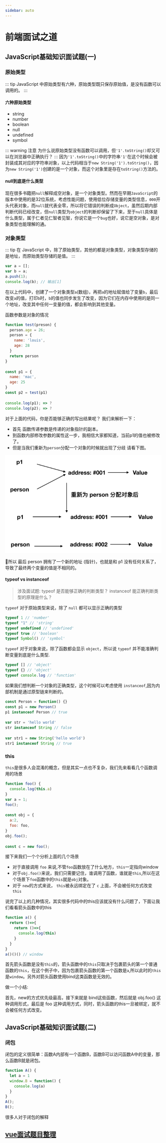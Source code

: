 ```yaml
---
sidebar: auto
---
```

# 前端面试之道

## JavaScript基础知识面试题(一)

### 原始类型

::: tip
JavaScript 中原始类型有六种，原始类型既只保存原始值，是没有函数可以调用的。
:::

#### 六种原始类型
* string
* number
* boolean
* null
* undefined
* symbol

::: warning 注意
为什么说原始类型没有函数可以调用，但`'1'.toString()`却又可以在浏览器中正确执行？
:::
因为`'1'.toString()`中的字符串`'1'`在这个时候会被封装成其对应的字符串对象，以上代码相当于`new String('1').toString()`，因为`new String('1')`创建的是一个对象，而这个对象里是存在`toString()`方法的。

#### null到底是什么类型
现在很多书籍把`null`解释成空对象，是一个对象类型。然而在早期`JavaScript`的版本中使用的是32位系统，考虑性能问题，使用低位存储变量的类型信息，`000`开头代表对象，而`null`就代表全零，所以将它错误的判断成`Object`，虽然后期内部判断代码已经改变，但`null`类型为`object`的判断却保留了下来，至于`null`具体是什么类型，属于仁者见仁智者见智，你说它是一个`bug`也好，说它是空对象，是对象类型也能理解的通。

### 对象类型
::: tip
在 JavaScript 中，除了原始类型，其他的都是对象类型，对象类型存储的是地址，而原始类型存储的是值。
:::
```js
var a = [];
var b = a;
a.push(1);
console.log(b); // 输出[1]
```
在以上代码中，创建了一个对象类型`a`(数组)，再把`a`的地址赋值给了变量`b`，最后改变`a`的值，打印`b`时，`b`的值也同步发生了改变，因为它们在内存中使用的是同一个地址，改变其中任何一变量的值，都会影响到其他变量。

函数参数是对象的情况

```js
function test(preson) {
  person.age = 26;
  person = {
    name: 'louis',
    age: 28
  }
  return person
}

const p1 = {
  name: 'mac',
  age: 25
}
const p2 = test(p1)

console.log(p1); => ?
console.log(p2); => ?
```

对于上面的代码，你是否能够正确的写出结果呢？ 我们来解析一下：

- 首先 函数传递参数是传递的对象指针的副本。
- 到函数内部修改参数的属性这一步，我相信大家都知道，当前p1的值也被修改了。
- 但是当我们重新为`person`分配一个对象的时候就出现了分歧 请看下图。

![参数是对象类型](../images/interview/01.png)

所以 最后 person 拥有了一个新的地址 (指针)，也就是和 p1 没有任何关系了，导致了最终两个变量的值是不相同的。

#### typeof vs instanceof

> 涉及面试题: typeof 是否能够正确的判断类型？ instanceof 能正确判断类型的原理是什么？

`typeof` 对于原始类型来说，除了 `null` 都可以显示正确的类型

```js
typeof 1 // 'number'
typeof "1" // 'string'
typeof undefined // 'undefined'
typeof true // 'boolean'
typeof Symbol() // 'symbol'
```

`typeof` 对于对象来说，除了函数都会显示 `object`，所以说 `typeof` 并不能准确判断变量到底是什么类型.

```js
typeof [] // 'object'
typeof {} // 'object'
typeof console.log // 'function'
```

如果我们想判断一个对象的正确类型，这个时候可以考虑使用 `instanceof`,因为内部机制是通过原型链来判断的。

```js
const Person = function() {}
const p1 = new Person()
p1 instanceof Person // true

var str = 'hello world'
str instanceof String // false

var str1 = new String('hello world')
str1 instanceof String // true
```

### this

`this`是很多人会混淆的概念，但是其实一点也不复杂，我们先来看看几个函数调用的场景
```js
function foo() {
  console.log(this.a)
}
var a = 1;
foo();

const obj = {
  a:2,
  foo: foo,
}
obj.foo();

const c = new foo();
```

接下来我们一个个分析上面的几个场景
- 对于直接调用 `foo` 来说,不管`foo`函数放在了什么地方，`this`一定指向window
- 对于`obj.foo()`来说，我们只需要记住，谁调用了函数，谁就是`this`,所以在这个场景下`foo`函数中的`this`就是`obj`对象。
- 对于 `new`的方式来说， `this`被永远绑定在了 `c` 上面，不会被任何方式改变 `this`

说完了以上的几种情况，其实很多代码中的this应该就没有什么问题了，下面让我们看看箭头函数中的this

```js
function a() {
  return ()=>{
    return ()=>{
      console.log(this)
    }
  }
}
a()()() // window
```

首先箭头函数是没有`this`的，箭头函数中的`this`只取决于包裹箭头的第一个普通函数的`this`，在这个例子中，因为包裹箭头函数的第一个函数是`a`,所以此时的`this`是`window`。另外对箭头函数使用bind这类函数是无效的。

做一个小结:

首先，new的方式优先级最高，接下来就是 bind这些函数，然后就是 obj.foo() 这种调用形式，最后是 foo 这种调用方式，同时，箭头函数的this一旦被绑定，就不会被任何方式改变。


## JavaScript基础知识面试题(二)

### 闭包

闭包的定义很简单：函数A内部有一个函数B，函数B可以访问函数A中的变量，那么函数B就是闭包。

```js
function A() {
  let a = 1
  window.B = function() {
    console.log(a)
  }
}
A();
B();
```

很多人对于闭包的解释

## [vue面试题目整理](./vue.md)
